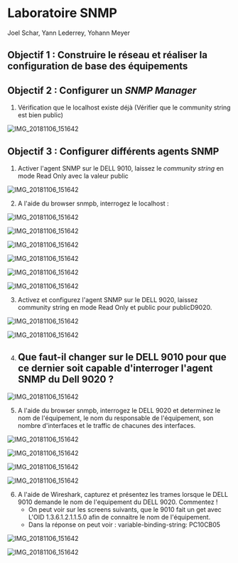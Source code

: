 # Laboratoire SNMP

Joel Schar, Yann Lederrey, Yohann Meyer



## Objectif 1 : Construire le réseau et réaliser la configuration de base des équipements



## Objectif 2 : Configurer un *SNMP Manager*

1. Vérification que le localhost existe déjà (Vérifier que le community string est bien public)

![IMG_20181106_151642](./img/IMG_20181106_151642.jpg)

## Objectif 3 : Configurer différents agents SNMP

1. Activer l'agent SNMP sur le DELL 9010, laissez le *community string* en mode Read Only avec la valeur public

![IMG_20181106_151642](./img/IMG_20181106_152549.jpg)

2. A l'aide du browser snmpb, interrogez le localhost :

![IMG_20181106_151642](./img/IMG_20181106_152921.jpg)

![IMG_20181106_151642](./img/IMG_20181106_153007.jpg)

![IMG_20181106_151642](./img/IMG_20181106_153016.jpg)

![IMG_20181106_151642](./img/IMG_20181106_153024.jpg)

![IMG_20181106_151642](./img/IMG_20181106_153032.jpg)

![IMG_20181106_151642](./img/IMG_20181106_153045.jpg)

3. Activez et configurez l'agent SNMP sur le DELL 9020, laissez community string en mode Read Only et public pour publicD9020.

![IMG_20181106_151642](./img/IMG_20181106_153606.jpg)

![IMG_20181106_151642](./img/IMG_20181106_153648.jpg)

4. Que faut-il changer sur le DELL 9010 pour que ce dernier soit capable d'interroger l'agent SNMP du Dell 9020 ? 
   - 

![IMG_20181106_151642](./img/IMG_20181106_154249.jpg)

5. A l'aide du browser snmpb, interrogez le DELL 9020 et determinez le nom de l'équipement, le nom du responsable de l'équipement, son nombre d'interfaces et le traffic de chacunes des interfaces.

![IMG_20181106_151642](./img/IMG_20181106_154133.jpg)

![IMG_20181106_151642](./img/IMG_20181106_154328.jpg)

![IMG_20181106_151642](./img/IMG_20181106_154828.jpg)

![IMG_20181106_151642](./img/IMG_20181106_154841.jpg)

6. A l'aide de Wireshark, capturez et présentez les trames lorsque le DELL 9010 demande le nom de l'equipement du DELL 9020. Commentez !
   - On peut voir sur les screens suivants, que le 9010 fait un get avec L'OID 1.3.6.1.2.1.1.5.0 afin de connaitre le nom de l'équipement.
   - Dans la réponse on peut voir : variable-binding-string: PC10CB05

![IMG_20181106_151642](./img/IMG_20181106_155117.jpg)

![IMG_20181106_151642](./img/IMG_20181106_155131.jpg)